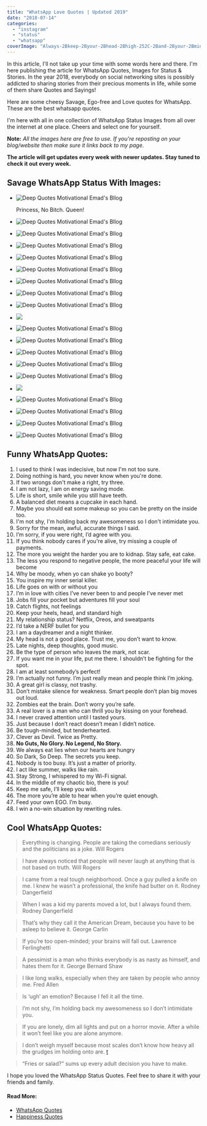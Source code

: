 ```yaml
---
title: "WhatsApp Love Quotes | Updated 2019"
date: "2018-07-14"
categories: 
  - "instagram"
  - "status"
  - "whatsapp"
coverImage: "Always-2Bkeep-2Byour-2Bhead-2Bhigh-252C-2Band-2Byour-2Bmiddle-2Bfinger-2Bhigher..png"
---
```


In this article, I'll not take up your time with some words here and there. I'm here publishing the article for WhatsApp Quotes, Images for Status & Stories. In the year 2018, everybody on social networking sites is possibly addicted to sharing stories from their precious moments in life, while some of them share Quotes and Sayings!

Here are some cheesy Savage, Ego-free and Love quotes for WhatsApp. These are the best whatsapp quotes.

I'm here with all in one collection of WhatsApp Status Images from all over the internet at one place. Cheers and select one for yourself.

**Note:** _All the images here are free to use. If you're reposting on your blog/website then make sure it links back to my page._

  
**The article will get updates every week with newer updates. Stay tuned to check it out every week.**

## Savage WhatsApp Status With Images:

- ![Deep Quotes Motivational Emad's Bllog](posts/2018/07/images/39154812_2187422694874369_4223595483685191680_n.jpg)
    
    Princess, No Bitch. Queen!
    
- ![Deep Quotes Motivational Emad's Bllog](posts/2018/07/images/38801608_2181599395456699_7027125155537092608_n.jpg)
    
- ![Deep Quotes Motivational Emad's Bllog](posts/2018/07/images/37244599_2155279564755349_3829788553630449664_n.jpg)
    
- ![Deep Quotes Motivational Emad's Bllog](posts/2018/07/images/37410830_2160633727553266_239609332021329920_n.jpg)
    
- ![Deep Quotes Motivational Emad's Bllog](posts/2018/07/images/30124184_2087304444886195_8327563526953844078_n.jpg)
    
- ![Deep Quotes Motivational Emad's Bllog](posts/2018/07/images/30571490_2090531924563447_7015704369345593344_n.jpg)
    
- ![Deep Quotes Motivational Emad's Bllog](posts/2018/07/images/25398980_2029405087342798_5261180185278661446_n.jpg)
    
- ![Deep Quotes Motivational Emad's Bllog](posts/2018/07/images/be-a-beast-grind-while-others-sleep.png)
    
- ![Deep Quotes Motivational Emad's Bllog](posts/2018/07/images/be-a-beast-grind-while-others-sleep-1.png)
    
- ![](posts/2018/07/images/be-a-beast-grind-while-others-sleep-2.png)
    
- ![Deep Quotes Motivational Emad's Bllog](posts/2018/07/images/39937513_2197799577170014_6549397098549215232_n.jpg)
    
- ![Deep Quotes Motivational Emad's Bllog](posts/2018/07/images/29066743_2075463662736940_6061558508157927424_n.jpg)
    
- ![Deep Quotes Motivational Emad's Bllog](posts/2018/07/images/Feed-2BYour-2BOwn-2BEGO-252C-2BI-2527m-2BBusy.-2B-25283-2529.png)
    
- ![Deep Quotes Motivational Emad's Bllog](posts/2018/07/images/Feed-2BYour-2BOwn-2BEGO-252C-2BI-2527m-2BBusy.-2B-25285-2529.png)
    
- ![Deep Quotes Motivational Emad's Bllog](posts/2018/07/images/I-2Bpromise-2Bto-2Bhandle-2Byour-2Bheart-2Bwith-2Bcare-2Band-2BtReasure-2Bit-2Bwith-2Blove.png)
    
- ![](posts/2018/07/images/24125275_1406360056141692_2146232403767590912_n.jpg)
    
- ![Deep Quotes Motivational Emad's Bllog](posts/2018/07/images/Always-2Bkeep-2Byour-2Bhead-2Bhigh-252C-2Band-2Byour-2Bmiddle-2Bfinger-2Bhigher..png)
    
- ![Deep Quotes Motivational Emad's Bllog](posts/2018/07/images/I-2Bdon-25E2-2580-2599t-2Bchase-2Banyone-2Banymore.-2BWanna-2Bwalk-2Bout-2Bof-2Bmy-2Blife-252C-2Bthere-25E2-2580-2599s-2Bthe-2Bdoor.-2BHell-252C-2BI-25E2-2580-2599ll-2Beven-2Bhold-2Bit-2Bfor-2Byou..png)
    
- ![Deep Quotes Motivational Emad's Bllog](posts/2018/07/images/It-25E2-2580-2599s-2Bok-2Bif-2Byou-2Bdon-25E2-2580-2599t-2Blike-2Bme.-2BEveryone-2Bdon-25E2-2580-2599t-2Bhave-2Bgood-2Btaste..png)
    
- ![Deep Quotes Motivational Emad's Bllog](posts/2018/07/images/Feed-2BYour-2BOwn-2BEGO-252C-2BI-2527m-2BBusy.-2B-25284-2529.png)
    

## Funny WhatsApp Quotes:

1. I used to think I was indecisive, but now I'm not too sure.
2. Doing nothing is hard, you never know when you're done.
3. If two wrongs don't make a right, try three.
4. I am not lazy, I am on energy saving mode.
5. Life is short, smile while you still have teeth.
6. A balanced diet means a cupcake in each hand.
7. Maybe you should eat some makeup so you can be pretty on the inside too.
8. I'm not shy, I'm holding back my awesomeness so I don't intimidate you.
9. Sorry for the mean, awful, accurate things I said.
10. I’m sorry, if you were right, I’d agree with you.
11. If you think nobody cares if you're alive, try missing a couple of payments.
12. The more you weight the harder you are to kidnap. Stay safe, eat cake.
13. The less you respond to negative people, the more peaceful your life will become
14. Why be moody, when yo can shake yo booty?
15. You inspire my inner serial killer.
16. Life goes on with or without you
17. I’m in love with cities I’ve never been to and people I’ve never met
18. Jobs fill your pocket but adventures fill your soul
19. Catch flights, not feelings
20. Keep your heels, head, and standard high
21. My relationship status? Netflix, Oreos, and sweatpants
22. I’d take a NERF bullet for you
23. I am a daydreamer and a night thinker.
24. My head is not a good place. Trust me, you don’t want to know.
25. Late nights, deep thoughts, good music.
26. Be the type of person who leaves the mark, not scar.
27. If you want me in your life, put me there. I shouldn’t be fighting for the spot.
28. I am at least somebody’s perfect!
29. I’m actually not funny. I’m just really mean and people think I’m joking.
30. A great girl is classy, not trashy.
31. Don’t mistake silence for weakness. Smart people don’t plan big moves out loud.
32. Zombies eat the brain. Don’t worry you’re safe.
33. A real lover is a man who can thrill you by kissing on your forehead.
34. I never craved attention until I tasted yours.
35. Just because I don’t react doesn’t mean I didn’t notice.
36. Be tough-minded, but tenderhearted.
37. Clever as Devil. Twice as Pretty.
38. **No Guts, No Glory. No Legend, No Story.**
39. We always eat lies when our hearts are hungry
40. So Dark, So Deep. The secrets you keep.
41. Nobody is too busy. It’s just a matter of priority.
42. I act like summer, walks like rain.
43. Stay Strong, I whispered to my Wi-Fi signal.
44. In the middle of my chaotic bio, there is you!
45. Keep me safe, I’ll keep you wild.
46. The more you’re able to hear when you’re quiet enough.
47. Feed your own EGO. I’m busy.
48. I win a no-win situation by rewriting rules.

## Cool WhatsApp Quotes:

> Everything is changing. People are taking the comedians seriously and the politicians as a joke. Will Rogers

> I have always noticed that people will never laugh at anything that is not based on truth. Will Rogers

> I came from a real tough neighborhood. Once a guy pulled a knife on me. I knew he wasn’t a professional, the knife had butter on it. Rodney Dangerfield

> When I was a kid my parents moved a lot, but I always found them. Rodney Dangerfield

> That’s why they call it the American Dream, because you have to be asleep to believe it. George Carlin

> If you’re too open-minded; your brains will fall out. Lawrence Ferlinghetti

> A pessimist is a man who thinks everybody is as nasty as himself, and hates them for it. George Bernard Shaw

> I like long walks, especially when they are taken by people who annoy me. Fred Allen

> Is ‘ugh’ an emotion? Because I fell it all the time.

> I’m not shy, I’m holding back my awesomeness so I don’t intimidate you.

> If you are lonely, dim all lights and put on a horror movie. After a while it won’t feel like you are alone anymore.

> I don’t weigh myself because most scales don’t know how heavy all the grudges im holding onto are. [t](https://twitter.com/MattBellassai)

> “Fries or salad?” sums up every adult decision you have to make.

I hope you loved the WhatsApp Status Quotes. Feel free to share it with your friends and family.

#### Read More:

- [WhatsApp Quotes](https://sastaeinstein.com/2018/07/whatsapp-quotes-status-free-2018.html)
- [Happiness Quotes](https://sastaeinstein.com/2019/05/15-happiness-quotes.html)
